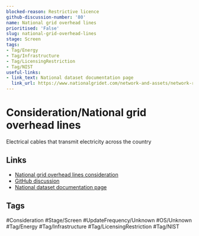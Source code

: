 ```yaml
---
blocked-reason: Restrictive licence
github-discussion-number: '80'
name: National grid overhead lines
prioritised: 'False'
slug: national-grid-overhead-lines
stage: Screen
tags:
- Tag/Energy
- Tag/Infrastructure
- Tag/LicensingRestriction
- Tag/NIST
useful-links:
- link_text: National dataset documentation page
  link_url: https://www.nationalgridet.com/network-and-assets/network-route-maps
---
```


# Consideration/National grid overhead lines

Electrical cables that transmit electricity across the country

## Links

* [National grid overhead lines consideration](https://design.planning.data.gov.uk/planning-consideration/national-grid-overhead-lines)
* [GitHub discussion](https://github.com/digital-land/data-standards-backlog/discussions/80)
* [National dataset documentation page](https://www.nationalgridet.com/network-and-assets/network-route-maps)

## Tags

#Consideration #Stage/Screen #UpdateFrequency/Unknown #OS/Unknown #Tag/Energy #Tag/Infrastructure #Tag/LicensingRestriction #Tag/NIST